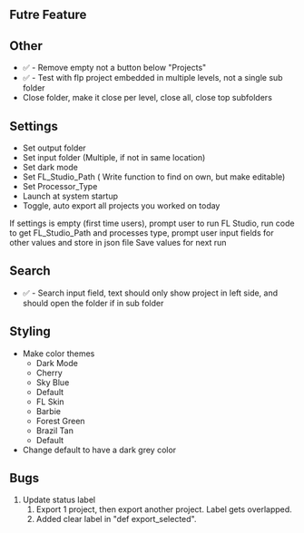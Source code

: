 ## **Futre Feature**



## **Other**
- ✅ - Remove empty not a button below "Projects"
- ✅ - Test with flp project embedded in multiple levels, not a single sub folder 
- Close folder, make it close per level, close all, close top subfolders

## **Settings**
- Set output folder 
- Set input folder (Multiple, if not in same location)
- Set dark mode
- Set FL_Studio_Path ( Write function to find on own, but make editable)
- Set Processor_Type
-  Launch at system startup
- Toggle, auto export all projects you worked on today

If settings is empty (first time users), prompt user to run FL Studio, run code to get FL_Studio_Path and processes type, prompt user input fields for other values and store in json file
Save values for next run

## **Search**
- ✅ - Search input field, text should only show project in left side, and should open the folder if in sub folder


## **Styling**
- Make color themes
    - Dark Mode
    - Cherry 
    - Sky Blue
    - Default
    - FL Skin
    - Barbie 
    - Forest Green
    - Brazil Tan
    - Default
- Change default to have a dark grey color




## **Bugs**
1. Update status label
    1. Export 1 project, then export another project. Label gets overlapped.
    2. Added clear label in "def export_selected". 


